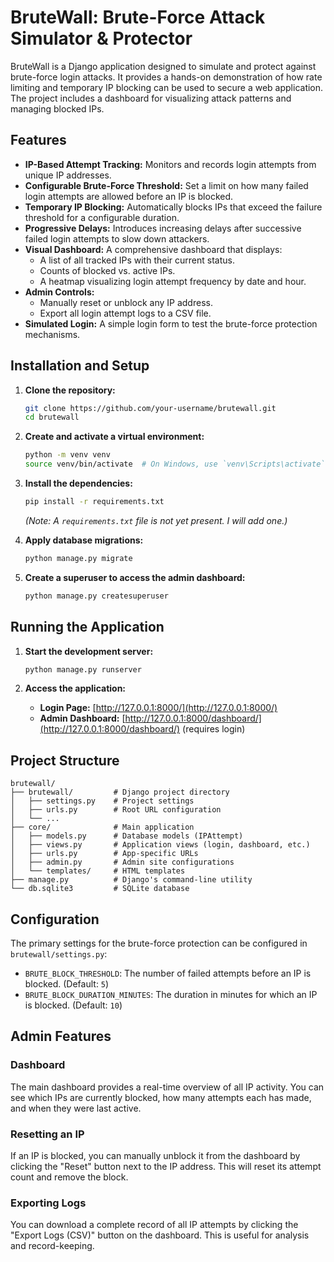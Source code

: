 # BruteWall: Brute-Force Attack Simulator & Protector

BruteWall is a Django application designed to simulate and protect against brute-force login attacks. It provides a hands-on demonstration of how rate limiting and temporary IP blocking can be used to secure a web application. The project includes a dashboard for visualizing attack patterns and managing blocked IPs.

## Features

- **IP-Based Attempt Tracking:** Monitors and records login attempts from unique IP addresses.
- **Configurable Brute-Force Threshold:** Set a limit on how many failed login attempts are allowed before an IP is blocked.
- **Temporary IP Blocking:** Automatically blocks IPs that exceed the failure threshold for a configurable duration.
- **Progressive Delays:** Introduces increasing delays after successive failed login attempts to slow down attackers.
- **Visual Dashboard:** A comprehensive dashboard that displays:
  - A list of all tracked IPs with their current status.
  - Counts of blocked vs. active IPs.
  - A heatmap visualizing login attempt frequency by date and hour.
- **Admin Controls:**
  - Manually reset or unblock any IP address.
  - Export all login attempt logs to a CSV file.
- **Simulated Login:** A simple login form to test the brute-force protection mechanisms.

## Installation and Setup

1.  **Clone the repository:**
    ```bash
    git clone https://github.com/your-username/brutewall.git
    cd brutewall
    ```

2.  **Create and activate a virtual environment:**
    ```bash
    python -m venv venv
    source venv/bin/activate  # On Windows, use `venv\Scripts\activate`
    ```

3.  **Install the dependencies:**
    ```bash
    pip install -r requirements.txt
    ```
    *(Note: A `requirements.txt` file is not yet present. I will add one.)*

4.  **Apply database migrations:**
    ```bash
    python manage.py migrate
    ```

5.  **Create a superuser to access the admin dashboard:**
    ```bash
    python manage.py createsuperuser
    ```

## Running the Application

1.  **Start the development server:**
    ```bash
    python manage.py runserver
    ```

2.  **Access the application:**
    - **Login Page:** [http://127.0.0.1:8000/](http://127.0.0.1:8000/)
    - **Admin Dashboard:** [http://127.0.0.1:8000/dashboard/](http://127.0.0.1:8000/dashboard/) (requires login)

## Project Structure

```
brutewall/
├── brutewall/         # Django project directory
│   ├── settings.py    # Project settings
│   ├── urls.py        # Root URL configuration
│   └── ...
├── core/              # Main application
│   ├── models.py      # Database models (IPAttempt)
│   ├── views.py       # Application views (login, dashboard, etc.)
│   ├── urls.py        # App-specific URLs
│   ├── admin.py       # Admin site configurations
│   └── templates/     # HTML templates
├── manage.py          # Django's command-line utility
└── db.sqlite3         # SQLite database
```

## Configuration

The primary settings for the brute-force protection can be configured in `brutewall/settings.py`:

- `BRUTE_BLOCK_THRESHOLD`: The number of failed attempts before an IP is blocked. (Default: `5`)
- `BRUTE_BLOCK_DURATION_MINUTES`: The duration in minutes for which an IP is blocked. (Default: `10`)

## Admin Features

### Dashboard

The main dashboard provides a real-time overview of all IP activity. You can see which IPs are currently blocked, how many attempts each has made, and when they were last active.

### Resetting an IP

If an IP is blocked, you can manually unblock it from the dashboard by clicking the "Reset" button next to the IP address. This will reset its attempt count and remove the block.

### Exporting Logs

You can download a complete record of all IP attempts by clicking the "Export Logs (CSV)" button on the dashboard. This is useful for analysis and record-keeping.

